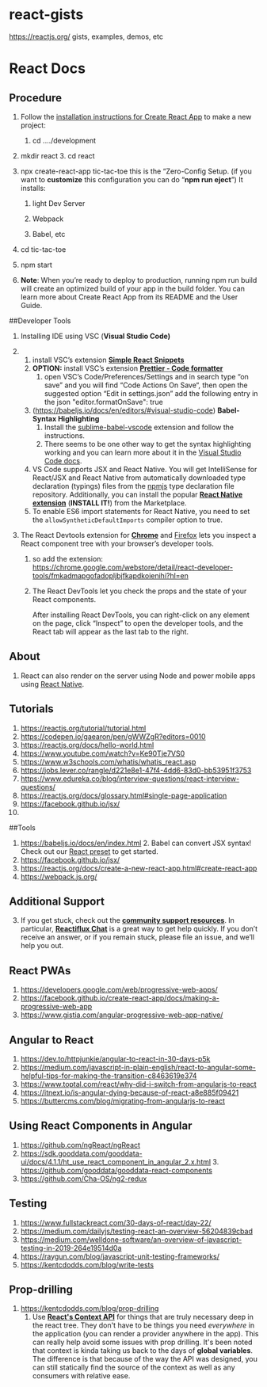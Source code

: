 # react-gists

https://reactjs.org/ gists, examples, demos, etc

# React Docs

## **Procedure**

1. Follow the [installation instructions for Create React App](https://reactjs.org/docs/create-a-new-react-app.html#create-react-app) to make a new project:

   1. cd ..../development
2. mkdir react
   3. cd react
4. npx create-react-app tic-tac-toe
      this is the “Zero-Config Setup.
      (if you want to **customize** this configuration you can do “**npm run eject**”)
      It installs:
   
   1. light Dev Server
   
   2. Webpack
   
   3. Babel, etc

4)  cd tic-tac-toe

5)  npm start

6)  **Note**: When you’re ready to deploy to production, running npm run build will create an optimized build of your app in the build folder. You can learn more about Create React App from its README and the User Guide.

##Developer Tools

1. Installing IDE
   using VSC (**Visual Studio Code)**

2. 1. install VSC’s extension [**Simple React Snippets**](https://marketplace.visualstudio.com/items?itemName=burkeholland.simple-react-snippets)
   2. **OPTION:** install VSC’s extension [**Prettier - Code formatter**](https://marketplace.visualstudio.com/items?itemName=esbenp.prettier-vscode)
      1. open VSC’s Code/Preferences/Settings and in search type “on save” and you will find “Code Actions On Save“, then open the suggested option “Edit in settings.json”
         add the following entry in the json
         "editor.formatOnSave": true
   3. (https://babeljs.io/docs/en/editors/#visual-studio-code)
      **Babel- Syntax Highlighting**
      1. Install the [sublime-babel-vscode](https://marketplace.visualstudio.com/items?itemName=joshpeng.sublime-babel-vscode) extension and follow the instructions.
      2. There seems to be one other way to get the syntax highlighting working and you can learn more about it in the [Visual Studio Code docs](https://code.visualstudio.com/Docs/languages/javascript#_writing-jsconfigjson).
   4. VS Code supports JSX and React Native. You will get IntelliSense for React/JSX and React Native from automatically downloaded type declaration (typings) files from the [npmjs](https://www.npmjs.com/) type declaration file repository. Additionally, you can install the popular [**React Native extension**](https://marketplace.visualstudio.com/items?itemName=vsmobile.vscode-react-native) (**INSTALL IT!**) from the Marketplace.
   5. To enable ES6 import statements for React Native, you need to set the `allowSyntheticDefaultImports` compiler option to true.

3. The React Devtools extension for [**Chrome**](https://chrome.google.com/webstore/detail/react-developer-tools/fmkadmapgofadopljbjfkapdkoienihi?hl=en) and [Firefox](https://addons.mozilla.org/en-US/firefox/addon/react-devtools/) lets you inspect a React component tree with your browser’s developer tools.

   1. so add the extension: https://chrome.google.com/webstore/detail/react-developer-tools/fmkadmapgofadopljbjfkapdkoienihi?hl=en

   2. The React DevTools let you check the props and the state of your React components.

      After installing React DevTools, you can right-click on any element on the page, click “Inspect” to open the developer tools, and the React tab will appear as the last tab to the right.

## About

1.  React can also render on the server using Node and power mobile apps using [React Native](https://facebook.github.io/react-native/).

## Tutorials

1. https://reactjs.org/tutorial/tutorial.html
2. https://codepen.io/gaearon/pen/gWWZgR?editors=0010
3. https://reactjs.org/docs/hello-world.html
4. https://www.youtube.com/watch?v=Ke90Tje7VS0
5. https://www.w3schools.com/whatis/whatis_react.asp
6. https://jobs.lever.co/rangle/d221e8e1-47f4-4dd6-83d0-bb53951f3753
7. https://www.edureka.co/blog/interview-questions/react-interview-questions/
8. https://reactjs.org/docs/glossary.html#single-page-application
9. https://facebook.github.io/jsx/
10.

##Tools

1. https://babeljs.io/docs/en/index.html
   2. Babel can convert JSX syntax! Check out our [React preset](https://babeljs.io/docs/en/babel-preset-react) to get started.
2. https://facebook.github.io/jsx/
3. https://reactjs.org/docs/create-a-new-react-app.html#create-react-app
4. https://webpack.js.org/

## Additional Support

3. If you get stuck, check out the [**community support resources**](https://reactjs.org/community/support.html). In particular, [**Reactiflux Chat**](https://discord.gg/0ZcbPKXt5bZjGY5n) is a great way to get help quickly.
   If you don’t receive an answer, or if you remain stuck, please file an issue, and we’ll help you out.

## React PWAs

1. https://developers.google.com/web/progressive-web-apps/
2. https://facebook.github.io/create-react-app/docs/making-a-progressive-web-app
3. https://www.gistia.com/angular-progressive-web-app-native/

## Angular to React

1. https://dev.to/httpjunkie/angular-to-react-in-30-days-p5k
2. https://medium.com/javascript-in-plain-english/react-to-angular-some-helpful-tips-for-making-the-transition-c8463619e374
3. https://www.toptal.com/react/why-did-i-switch-from-angularjs-to-react
4. https://itnext.io/is-angular-dying-because-of-react-a8e885f09421
5. https://buttercms.com/blog/migrating-from-angularjs-to-react

## Using React Components in Angular

1. https://github.com/ngReact/ngReact
2. https://sdk.gooddata.com/gooddata-ui/docs/4.1.1/ht_use_react_component_in_angular_2.x.html
   3. https://github.com/gooddata/gooddata-react-components
3. https://github.com/Cha-OS/ng2-redux

## Testing

1. https://www.fullstackreact.com/30-days-of-react/day-22/
2. https://medium.com/dailyjs/testing-react-an-overview-56204839cbad
3. https://medium.com/welldone-software/an-overview-of-javascript-testing-in-2019-264e19514d0a
4. https://raygun.com/blog/javascript-unit-testing-frameworks/
5. https://kentcdodds.com/blog/write-tests



## Prop-drilling

1. https://kentcdodds.com/blog/prop-drilling
   1. Use [**React's Context API**](https://kentcdodds.com/blog/how-to-use-react-context-effectively) for things that are truly necessary deep in the react tree. They don't have to be things you need *everywhere* in the application (you can render a provider anywhere in the app). This can really help avoid some issues with prop drilling. It's been noted that context is kinda taking us back to the days of **global variables**. The difference is that because of the way the API was designed, you can still statically find the source of the context as well as any consumers with relative ease.